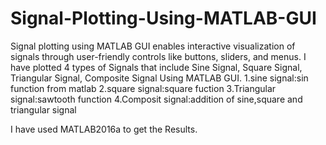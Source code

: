 # Signal-Plotting-Using-MATLAB-GUI
Signal plotting using MATLAB GUI enables interactive visualization of signals through user-friendly controls like buttons, sliders, and menus. 
I have plotted 4 types of Signals that include Sine Signal, Square Signal, Triangular Signal, Composite Signal Using MATLAB GUI.
1.sine signal:sin function from matlab
2.square signal:square fuction
3.Triangular signal:sawtooth function
4.Composit signal:addition of sine,square and triangular signal

I have used MATLAB2016a to get the Results.

